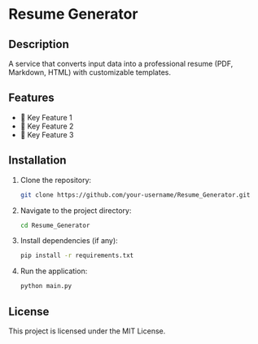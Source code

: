 # Resume Generator

## Description
A service that converts input data into a professional resume (PDF, Markdown, HTML) with customizable templates.

## Features
- 📌 Key Feature 1
- 📌 Key Feature 2
- 📌 Key Feature 3

## Installation
1. Clone the repository:
   ```sh
   git clone https://github.com/your-username/Resume_Generator.git
   ```
2. Navigate to the project directory:
   ```sh
   cd Resume_Generator
   ```
3. Install dependencies (if any):
   ```sh
   pip install -r requirements.txt
   ```
4. Run the application:
   ```sh
   python main.py
   ```

## License
This project is licensed under the MIT License.
